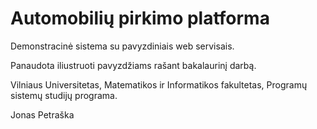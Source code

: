 # Automobilių pirkimo platforma
Demonstracinė sistema su pavyzdiniais web servisais.

Panaudota iliustruoti pavyzdžiams rašant bakalaurinį darbą.

Vilniaus Universitetas, Matematikos ir Informatikos fakultetas, Programų sistemų studijų programa.

Jonas Petraška
